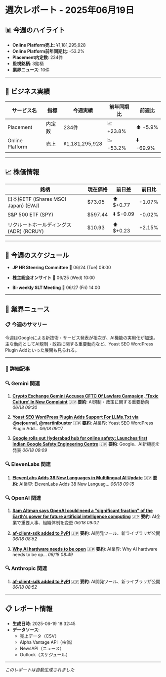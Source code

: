 # 週次レポート - 2025年06月19日

## 📊 今週のハイライト

- **Online Platform売上**: ¥1,181,295,928
- **Online Platform前年同期比**: -53.2%
- **Placement内定数**: 234件
- **監視銘柄**: 3銘柄
- **業界ニュース**: 10件

---

## 💼 ビジネス実績

| サービス名 | 指標 | 今週実績 | 前年同期比 | 前週比 |
|------------|------|----------|------------|--------|
| Placement | 内定数 | 234件 | 📈 +23.8% | ⬆️ +5.9% |
| Online Platform | 売上 | ¥1,181,295,928 | 📉 -53.2% | ⬇️ -69.9% |

---

## 📈 株価情報

| 銘柄 | 現在価格 | 前日差 | 前日比 |
|------|----------|--------|--------|
| 日本株ETF (iShares MSCI Japan) (EWJ) | $73.05 | ⬆️ $+0.77 | +1.07% |
| S&P 500 ETF (SPY) | $597.44 | ⬇️ $-0.09 | -0.02% |
| リクルートホールディングス (ADR) (RCRUY) | $10.93 | ⬆️ $+0.23 | +2.15% |

---

## 📅 今週のスケジュール

- **JP HR Steering Committee**
  📅 06/24 (Tue) 09:00

- **株主総会オンサイト**
  📅 06/25 (Wed) 10:00

- **Bi-weekly SLT Meeting**
  📅 06/27 (Fri) 14:00



---

## 📰 業界ニュース

### 📋 今週のサマリー

今週はGoogleによる新技術・サービス発表が相次ぎ、AI機能の実用化が加速。 主な動向としてAI規制・政策に関する重要動向など、Yoast SEO WordPress Plugin Addといった展開も見られる。

---

### 📄 詳細記事


### 🔍 Gemini 関連

1. **[Crypto Exchange Gemini Accuses CFTC Of Lawfare Campaign, ‘Toxic Culture’ In New Complaint](https://bitcoinist.com/crypto-exchange-gemini-accuses-cftc-of-lawfare-campaign-toxic-culture-in-new-complaint/)**
   🇯🇵 **要約**: AI規制・政策に関する重要動向
   *06/18 09:30*

2. **[Yoast SEO WordPress Plugin Adds Support For LLMs.Txt via @sejournal, @martinibuster](https://www.searchenginejournal.com/yoast-seo-wordpress-plugin-adds-support-for-llms-txt/549220/)**
   🇯🇵 **要約**: AI業界: Yoast SEO WordPress Plugin Add...
   *06/18 09:17*

3. **[Google rolls out Hyderabad hub for online safety: Launches first Indian Google Safety Engineering Centre](https://economictimes.indiatimes.com/magazines/panache/google-rolls-out-hyderabad-hub-for-online-safety-launches-first-indian-google-safety-engineering-centre/articleshow/121928037.cms)**
   🇯🇵 **要約**: Google、AI新機能を発表
   *06/18 09:09*


### 🔍 ElevenLabs 関連

1. **[ElevenLabs Adds 38 New Languages in Multilingual AI Update](https://www.geeky-gadgets.com/elevenlabs-eleven-v3-language-update/)**
   🇯🇵 **要約**: AI業界: ElevenLabs Adds 38 New Languag...
   *06/18 09:15*


### 🔍 OpenAI 関連

1. **[Sam Altman says OpenAI could need a "significant fraction" of the Earth's power for future artificial intelligence computing](https://www.windowscentral.com/software-apps/sam-altman-openai-needs-significant-fraction-of-earth-power)**
   🇯🇵 **要約**: AI企業で重要人事、組織体制を変更
   *06/18 09:02*

2. **[af-client-sdk added to PyPI](https://pypi.org/project/af-client-sdk/)**
   🇯🇵 **要約**: AI開発ツール、新ライブラリが公開
   *06/18 08:52*

3. **[Why AI hardware needs to be open](https://www.technologyreview.com/2025/06/18/1118943/ai-hardware-open/)**
   🇯🇵 **要約**: AI業界: Why AI hardware needs to be op...
   *06/18 08:49*


### 🔍 Anthropic 関連

1. **[af-client-sdk added to PyPI](https://pypi.org/project/af-client-sdk/)**
   🇯🇵 **要約**: AI開発ツール、新ライブラリが公開
   *06/18 08:52*



---

## 📋 レポート情報

- **生成日時**: 2025-06-19 18:32:45
- **データソース**: 
  - 売上データ（CSV）
  - Alpha Vantage API（株価）
  - NewsAPI（ニュース）
  - Outlook（スケジュール）

---

*このレポートは自動生成されました*
